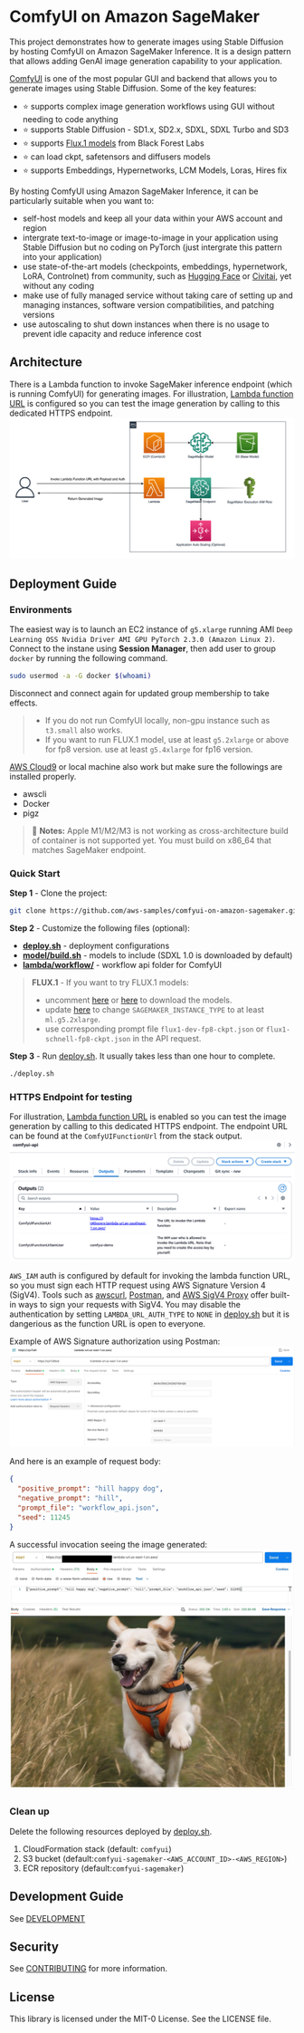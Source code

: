 # ComfyUI on Amazon SageMaker
This project demonstrates how to generate images using Stable Diffusion by hosting ComfyUI on Amazon SageMaker Inference. It is a design pattern that allows adding GenAI image generation capability to your application.

[ComfyUI](https://github.com/comfyanonymous/ComfyUI) is one of the most popular GUI and backend that allows you to generate images using Stable Diffusion. Some of the key features:
- ⭐ supports complex image generation workflows using GUI without needing to code anything
- ⭐ supports Stable Diffusion - SD1.x, SD2.x, SDXL, SDXL Turbo and SD3
- ⭐ supports [Flux.1 models](https://blackforestlabs.ai/announcing-black-forest-labs/) from Black Forest Labs
- ⭐ can load ckpt, safetensors and diffusers models
- ⭐ supports Embeddings, Hypernetworks, LCM Models, Loras, Hires fix

By hosting ComfyUI using Amazon SageMaker Inference, it can be particularly suitable when you want to:
* self-host models and keep all your data within your AWS account and region
* intergrate text-to-image or image-to-image in your application using Stable Diffusion but no coding on PyTorch (just intergrate this pattern into your application)
* use state-of-the-art models (checkpoints, embeddings, hypernetwork, LoRA, Controlnet) from community, such as [Hugging Face](https://huggingface.co/) or [Civitai](https://civitai.com/), yet without any coding
* make use of fully managed service without taking care of setting up and managing instances, software version compatibilities, and patching versions
* use autoscaling to shut down instances when there is no usage to prevent idle capacity and reduce inference cost

## Architecture
There is a Lambda function to invoke SageMaker inference endpoint (which is running ComfyUI) for generating images. For illustration, [Lambda function URL](https://docs.aws.amazon.com/lambda/latest/dg/urls-configuration.html) is configured so you can test the image generation by calling to this dedicated HTTPS endpoint.
![Solution](./assets/solution.png)

## Deployment Guide
### Environments

The easiest way is to launch an EC2 instance of `g5.xlarge` running AMI `Deep Learning OSS Nvidia Driver AMI GPU PyTorch 2.3.0 (Amazon Linux 2)`. Connect to the instane using **Session Manager**, then add user to group `docker` by running the following command.

```bash
sudo usermod -a -G docker $(whoami)
```

Disconnect and connect again for updated group membership to take effects.

> - If you do not run ComfyUI locally, non-gpu instance such as `t3.small` also works.
> - If you want to run FLUX.1 model, use at least `g5.2xlarge` or above for fp8 version. use at least `g5.4xlarge` for fp16 version.

[AWS Cloud9](https://console.aws.amazon.com/cloud9control) or local machine also work but make sure the followings are installed properly.
* awscli
* Docker
* pigz

> 🚫 **Notes:** Apple M1/M2/M3 is not working as cross-architecture build of container is not supported yet. You must build on x86_64 that matches SageMaker endpoint.


### Quick Start
**Step 1** - Clone the project:
```bash
git clone https://github.com/aws-samples/comfyui-on-amazon-sagemaker.git
```

**Step 2** - Customize the following files (optional):
* **[deploy.sh](deploy.sh)** - deployment configurations
* **[model/build.sh](model/build.sh)** - models to include (SDXL 1.0 is downloaded by default)
* **[lambda/workflow/](lambda/workflow/)** - workflow api folder for ComfyUI

> **FLUX.1** - If you want to try FLUX.1 models:
>   - uncomment [here](model/build.sh#L52) or [here](model/build.sh#L56) to download the models.
>   - update [here](deploy.sh#L51) to change `SAGEMAKER_INSTANCE_TYPE` to at least `ml.g5.2xlarge`.
>   - use corresponding prompt file `flux1-dev-fp8-ckpt.json` or `flux1-schnell-fp8-ckpt.json` in the API request.

**Step 3** - Run [deploy.sh](deploy.sh). It usually takes less than one hour to complete.
```bash
./deploy.sh
```


### HTTPS Endpoint for testing
For illustration, [Lambda function URL](https://docs.aws.amazon.com/lambda/latest/dg/urls-configuration.html) is enabled so you can test the image generation by calling to this dedicated HTTPS endpoint. The endpoint URL can be found at the `ComfyUIFunctionUrl` from the stack output.
![CloudFormation Output](./assets/cloudformation_output.png)

`AWS_IAM` auth is configured by default for invoking the lambda function URL, so you must sign each HTTP request using AWS Signature Version 4 (SigV4). Tools such as [awscurl](https://github.com/okigan/awscurl), [Postman](http://www.postman.com/), and [AWS SigV4 Proxy](https://github.com/awslabs/aws-sigv4-proxy) offer built-in ways to sign your requests with SigV4. You may disable the authentication by setting `LAMBDA_URL_AUTH_TYPE` to `NONE` in [deploy.sh](deploy.sh) but it is dangerious as the function URL is open to everyone.

Example of AWS Signature authorization using Postman:
![Postman Auth Config](./assets/postman_auth.png)

And here is an example of request body:
```json
{
  "positive_prompt": "hill happy dog",
  "negative_prompt": "hill",
  "prompt_file": "workflow_api.json",
  "seed": 11245
}
```

A successful invocation seeing the image generated:
![Postman](./assets/postman.jpg)

### Clean up
Delete the following resources deployed by [deploy.sh](deploy.sh).
1. CloudFormation stack (default: `comfyui`)
2. S3 bucket (default:`comfyui-sagemaker-<AWS_ACCOUNT_ID>-<AWS_REGION>`)
3. ECR repository (default:`comfyui-sagemaker`)

## Development Guide
See [DEVELOPMENT](DEVELOPMENT.md)

## Security

See [CONTRIBUTING](CONTRIBUTING.md#security-issue-notifications) for more information.

## License

This library is licensed under the MIT-0 License. See the LICENSE file.


